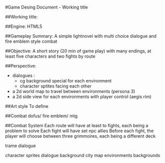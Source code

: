 #Game Desing Document - Working title 

##Working title:

##Engine:
HTML5

##Gameplay Summary:
A simple lightnovel with multi choice dialogue and fire emblem style combat

##Objective:
A short story (20 min of game play) with many endings, at least five characters and two fights by route

##Perspective:
* dialogues : 
    - cg background special for each environment 
    - character sptites facing each other
* a 2d world map to travel between environments (persona 3) 
* a 2d side view for each environments with player control (aegis rim) 

##Art style
To define

##Combat 
dofus/ fire emblem/ mtg

##Combat System
Each route will have at least to fights, each being a problem to solve
Each fight will have set npc allies
Before each fight, the player will choose between three grimmoires, each being a different deck



trame
dialogue

character sprites
dialogue background
city map
environments backgrounds

